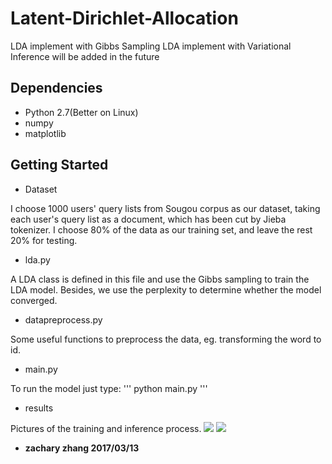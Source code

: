 # Latent-Dirichlet-Allocation
LDA implement with Gibbs Sampling
LDA implement with Variational Inference will be added in the future
## Dependencies
- Python 2.7(Better on Linux)
- numpy
- matplotlib

## Getting Started
- Dataset

I choose 1000 users' query lists from Sougou corpus as our dataset, taking each user's query list as a document, which has been cut by Jieba tokenizer. I choose 80% of the data as our training set, and leave the rest 20% for testing.

- lda.py

A LDA class is defined in this file and use the Gibbs sampling to train the LDA model.
Besides, we use the perplexity to determine whether the model converged.

- datapreprocess.py

Some useful functions to preprocess the data, eg. transforming the word to id.

- main.py

To run the model just type:
'''
python main.py
'''

- results

Pictures of the training and inference process.
![](https://github.com/cszachary/Latent-Dirichlet-Allocation/blob/master/pic/learn.png)
![](https://github.com/cszachary/Latent-Dirichlet-Allocation/blob/master/pic/inference.png)

- **zachary zhang 2017/03/13**
